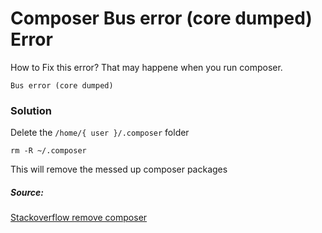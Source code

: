 # Composer Bus error (core dumped) Error

How to Fix this error? That may happene when you run composer.

```
Bus error (core dumped)
```

### Solution

Delete the `/home/{ user }/.composer` folder

`rm -R ~/.composer`

This will remove the messed up composer packages

##### Source:

[Stackoverflow remove composer](http://stackoverflow.com/questions/30396451/remove-composer)
